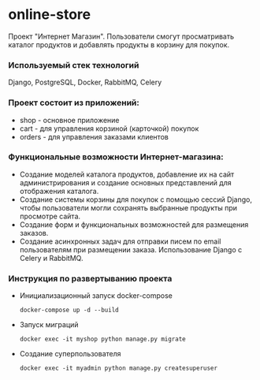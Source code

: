 # online-store
Проект "Интернет Магазин". Пользователи смогут просматривать каталог продуктов и добавлять продукты в корзину для покупок.

### Используемый стек технологий
Django, PostgreSQL, Docker, RabbitMQ, Celery

### Проект состоит из приложений:
* shop - основное приложение
* cart - для управления корзиной (карточкой) покупок
* orders - для управления заказами клиентов

### Функциональные возможности Интернет-магазина:

* Создание моделей каталога продуктов, добавление их на сайт администрирования и создание основных представлений для отображения каталога.
* Создание системы корзины для покупок с помощью сессий Django, чтобы пользователи могли сохранять выбранные продукты при просмотре сайта.
* Создание форм и функциональных возможностей для размещения заказов.
* Создание асинхронных задач для отправки писем по email пользователям при размещении заказа. Использование Django с Celery и RabbitMQ.

### Инструкция по развертыванию проекта

* Инициализационный запуск docker-compose  
    ```
    docker-compose up -d --build
    ```
* Запуск миграций  
    ```
    docker exec -it myshop python manage.py migrate
    ```
* Создание суперпользователя
    ```
    docker exec -it myadmin python manage.py createsuperuser
    ```